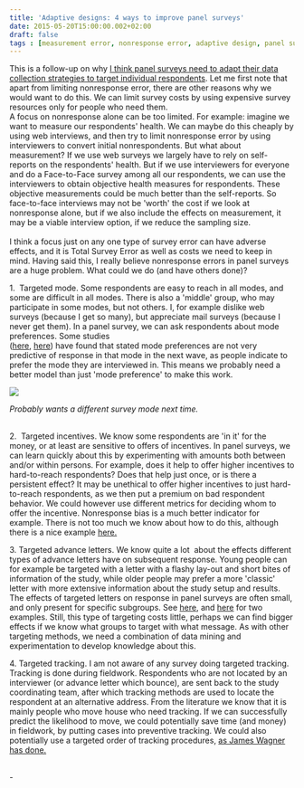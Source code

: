 ```yaml
---
title: 'Adaptive designs: 4 ways to improve panel surveys'
date: 2015-05-20T15:00:00.002+02:00
draft: false
tags : [measurement error, nonresponse error, adaptive design, panel survey]
---
```


This is a follow-up on why [I think panel surveys need to adapt their data collection strategies to target individual respondents](http://www.peterlugtig.com/2015/01/why-panel-surveys-need-to-go-adaptive.html). Let me first note that apart from limiting nonresponse error, there are other reasons why we would want to do this. We can limit survey costs by using expensive survey resources only for people who need them.  
A focus on nonresponse alone can be too limited. For example: imagine we want to measure our respondents' health. We can maybe do this cheaply by using web interviews, and then try to limit nonresponse error by using interviewers to convert initial nonrespondents. But what about measurement? If we use web surveys we largely have to rely on self-reports on the respondents' health. But if we use interviewers for everyone and do a Face-to-Face survey among all our respondents, we can use the interviewers to obtain objective health measures for respondents. These objective measurements could be much better than the self-reports. So face-to-face interviews may not be 'worth' the cost if we look at nonresponse alone, but if we also include the effects on measurement, it may be a viable interview option, if we reduce the sampling size.  
   
I think a focus just on any one type of survey error can have adverse effects, and it is Total Survey Error as well as costs we need to keep in mind. Having said this, I really believe nonresponse errors in panel surveys are a huge problem. What could we do (and have others done)?  
  
1.  Targeted mode. Some respondents are easy to reach in all modes, and some are difficult in all modes. There is also a 'middle' group, who may participate in some modes, but not others. I, for example dislike web surveys (because I get so many), but appreciate mail surveys (because I never get them). In a panel survey, we can ask respondents about mode preferences. Some studies  
([here](http://digitalcommons.unl.edu/cgi/viewcontent.cgi?article=1200&context=sociologyfacpub), [here](https://www.melbourneinstitute.com/downloads/conferences/HILDA_2013/HILDA_2013_papers/Kaminska,%20Olena_final%20paper.pdf)) have found that stated mode preferences are not very predictive of response in that mode in the next wave, as people indicate to prefer the mode they are interviewed in. This means we probably need a better model than just 'mode preference' to make this work.  
  

[![](http://3.bp.blogspot.com/-Ai5RD5cDfno/VVyCKui-NPI/AAAAAAAACvc/i2_khGd_twE/s320/annoyed%2Bpanel%2Bmember.jpg)](http://3.bp.blogspot.com/-Ai5RD5cDfno/VVyCKui-NPI/AAAAAAAACvc/i2_khGd_twE/s1600/annoyed%2Bpanel%2Bmember.jpg)

_Probably wants a different survey mode next time._

   
2.  Targeted incentives. We know some respondents are 'in it' for the money, or at least are sensitive to offers of incentives. In panel surveys, we can learn quickly about this by experimenting with amounts both between and/or within persons. For example, does it help to offer higher incentives to hard-to-reach respondents? Does that help just once, or is there a persistent effect? It may be unethical to offer higher incentives to just hard-to-reach respondents, as we then put a premium on bad respondent behavior. We could however use different metrics for deciding whom to offer the incentive. Nonresponse bias is a much better indicator for example. There is not too much we know about how to do this, although there is a nice example [here.](http://poq.oxfordjournals.org/content/77/3/696)  
  
3\. Targeted advance letters. We know quite a lot  about the effects different types of advance letters have on subsequent response. Young people can for example be targeted with a letter with a flashy lay-out and short bites of information of the study, while older people may prefer a more 'classic' letter with more extensive information about the study setup and results.  
The effects of targeted letters on response in panel surveys are often small, and only present for specific subgroups. See [here](https://www.understandingsociety.ac.uk/research/publications/working-paper/understanding-society/2014-08.pdf), and [here](http://www.risq-project.eu/papers/luiten-schouten-2013.pdf) for two examples. Still, this type of targeting costs little, perhaps we can find bigger effects if we know what groups to target with what message. As with other targeting methods, we need a combination of data mining and experimentation to develop knowledge about this.  
  
4\. Targeted tracking. I am not aware of any survey doing targeted tracking. Tracking is done during fieldwork. Respondents who are not located by an interviewer (or advance letter which bounce), are sent back to the study coordinating team, after which tracking methods are used to locate the respondent at an alternative address. From the literature we know that it is mainly people who move house who need tracking. If we can successfully predict the likelihood to move, we could potentially save time (and money) in fieldwork, by putting cases into preventive tracking. We could also potentially use a targeted order of tracking procedures, [as James Wagner has done.](http://jameswagnersurv.blogspot.nl/2014/05/tracking-does-sequence-matter.html)  
  
  
  
[](http://poq.oxfordjournals.org/content/77/3/696)  
\-